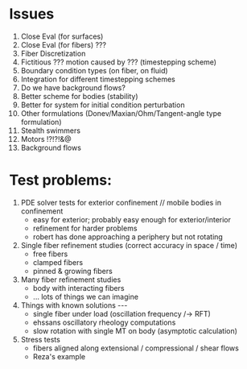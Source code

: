 # Issues
1. Close Eval (for surfaces)
2. Close Eval (for fibers) ???
3. Fiber Discretization
4. Fictitious ??? motion caused by ??? (timestepping scheme)
5. Boundary condition types (on fiber, on fluid)
6. Integration for different timestepping schemes
7. Do we have background flows?
8. Better scheme for bodies (stability)
9. Better for system for initial condition perturbation
10. Other formulations (Donev/Maxian/Ohm/Tangent-angle type formulation)
11. Stealth swimmers
12. Motors !?!?!&$@$
13. Background flows

# Test problems:
1. PDE solver tests for exterior confinement // mobile bodies in confinement
    * easy for exterior; probably easy enough for exterior/interior
    * refinement for harder problems
    * robert has done approaching a periphery but not rotating
2. Single fiber refinement studies (correct accuracy in space / time)
    * free fibers
    * clamped fibers
    * pinned & growing fibers
3. Many fiber refinement studies
    * body with interacting fibers
    * ... lots of things we can imagine
4. Things with known solutions ---
    * single fiber under load (oscillation frequency /-> RFT)
    * ehssans oscillatory rheology computations
    * slow rotation with single MT on body (asymptotic calculation)
5. Stress tests
    * fibers aligned along extensional / compressional / shear flows
    * Reza's example
